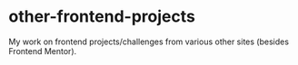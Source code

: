 # other-frontend-projects
My work on frontend projects/challenges from various other sites (besides Frontend Mentor). 
